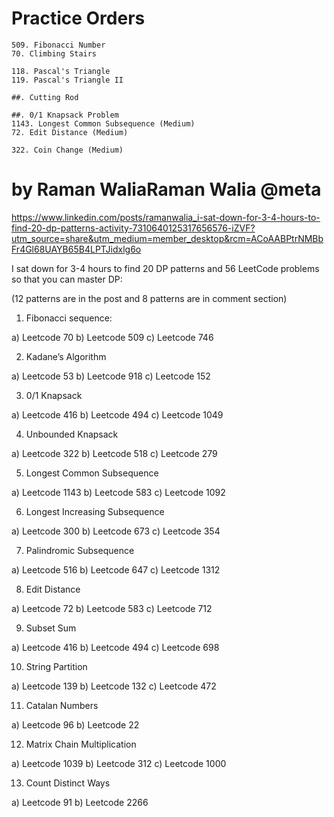 # Practice Orders
~~~
509. Fibonacci Number
70. Climbing Stairs
~~~

~~~
118. Pascal's Triangle
119. Pascal's Triangle II
~~~

~~~
##. Cutting Rod
~~~

~~~
##. 0/1 Knapsack Problem
1143. Longest Common Subsequence (Medium)
72. Edit Distance (Medium)
~~~

~~~
322. Coin Change (Medium)
~~~

# by Raman WaliaRaman Walia @meta
https://www.linkedin.com/posts/ramanwalia_i-sat-down-for-3-4-hours-to-find-20-dp-patterns-activity-7310640125317656576-iZVF?utm_source=share&utm_medium=member_desktop&rcm=ACoAABPtrNMBbFr4Gl68UAYB65B4LPTJidxlg6o

I sat down for 3-4 hours to find 20 DP patterns and 56 LeetCode problems so that you can master DP:

(12 patterns are in the post and 8 patterns are in comment section)

1. Fibonacci sequence:

a) Leetcode 70
b) Leetcode 509
c) Leetcode 746

2. Kadane’s Algorithm

a) Leetcode 53
b) Leetcode 918
c) Leetcode 152

3. 0/1 Knapsack

a) Leetcode 416
b) Leetcode 494
c) Leetcode 1049

4. Unbounded Knapsack

a) Leetcode 322
b) Leetcode 518
c) Leetcode 279

5. Longest Common Subsequence

a) Leetcode 1143
b) Leetcode 583
c) Leetcode 1092

6. Longest Increasing Subsequence

a) Leetcode 300
b) Leetcode 673
c) Leetcode 354

7. Palindromic Subsequence

a) Leetcode 516
b) Leetcode 647
c) Leetcode 1312

8. Edit Distance

a) Leetcode 72
b) Leetcode 583
c) Leetcode 712

9. Subset Sum

a) Leetcode 416
b) Leetcode 494
c) Leetcode 698

10. String Partition

a) Leetcode 139
b) Leetcode 132
c) Leetcode 472

11. Catalan Numbers

a) Leetcode 96
b) Leetcode 22

12. Matrix Chain Multiplication

a) Leetcode 1039
b) Leetcode 312
c) Leetcode 1000

13. Count Distinct Ways 

a) Leetcode 91
b) Leetcode 2266
 


